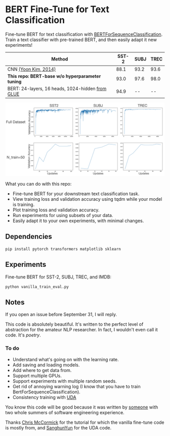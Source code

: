 # BERT Fine-Tune for Text Classification

Fine-tune BERT for text classification with [BERTForSequenceClassification](https://huggingface.co/transformers/model_doc/bert.html).
Train a text classifier with pre-trained BERT, and then easily adapt it new experiments!

| Method | SST-2 | SUBJ | TREC |
|--------|-------|------|------|
| CNN [(Yoon Kim, 2014)](https://arxiv.org/pdf/1408.5882.pdf) | 88.1 | 93.2 | 93.6 | 
| **This repo: BERT-base w/o hyperparameter tuning** | 93.0 | 97.6 | 98.0 | 
| BERT: 24-layers, 16 heads, 1024-hidden [from GLUE](https://gluebenchmark.com/leaderboard) | 94.9 | -- | -- |

![alt text](readme_images/sentence_classification.png)

What you can do with this repo:
- Fine-tune BERT for your downstream text classification task.
- View training loss and validation accuracy using tqdm while your model is training.
- Plot training loss and validation accuracy.
- Run experiments for using subsets of your data.
- Easily adapt it to your own experiments, with minimal changes. 

## Dependencies
```
pip install pytorch transformers matplotlib sklearn
```

## Experiments

Fine-tune BERT for SST-2, SUBJ, TREC, and IMDB: 
```
python vanilla_train_eval.py
```

## Notes

If you open an issue before September 31, I will reply.

This code is absolutely beautiful. It's written to the perfect level of abstraction for the amateur NLP researcher. In fact, I wouldn't even call it code. It's *poetry*. 

### To do
- Understand what's going on with the learning rate.
- Add saving and loading models.
- Add where to get data from.
- Support multiple GPUs.
- Support experiments with multiple random seeds.
- Get rid of annoying warning log (I know that you have to train BertForSequenceClassification).
- Consistency training with [UDA](https://github.com/SanghunYun/UDA_pytorch)

You know this code will be good because it was written by [someone](https://jasonwei20.github.io/) with two whole summers of software engineering experience.

Thanks [Chris McCormick](https://mccormickml.com/2019/07/22/BERT-fine-tuning/) for the tutorial for which the vanilla fine-tune code is mostly from, and [SanghunYun](https://github.com/SanghunYun/UDA_pytorch) for the UDA code.